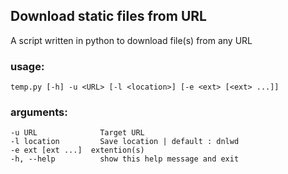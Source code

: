
## Download static files from URL
A script written in python to download file(s) from any URL

### usage:
   ```temp.py [-h] -u <URL> [-l <location>] [-e <ext> [<ext> ...]]```

### arguments:

    -u URL              Target URL   
    -l location         Save location | default : dnlwd   
    -e ext [ext ...]  extention(s)
    -h, --help          show this help message and exit
